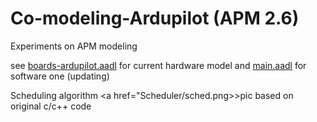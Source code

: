 # Co-modeling-Ardupilot (APM 2.6)

Experiments on APM modeling

see <a href="AADL/boards-ardupilot.aadl">boards-ardupilot.aadl</a> for current hardware model and <a href="AADL/main.aadl">main.aadl</a> for software one (updating) 

Scheduling algorithm <a href="Scheduler/sched.png>>pic</a> based on original c/c++ code
